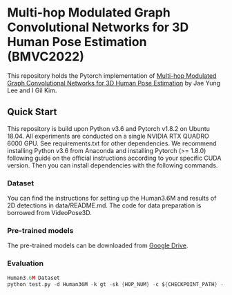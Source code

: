 # Multi-hop Modulated Graph Convolutional Networks for 3D Human Pose Estimation (BMVC2022)
This repository holds the Pytorch implementation of [Multi-hop Modulated Graph Convolutional Networks for 3D Human Pose Estimation](https://bmvc2022.mpi-inf.mpg.de/0207.pdf) by Jae Yung Lee and I Gil Kim.

## Quick Start
This repository is build upon Python v3.6 and Pytorch v1.8.2 on Ubuntu 18.04. All experiments are conducted on a single NVIDIA RTX QUADRO 6000 GPU. See requirements.txt for other dependencies. We recommend installing Python v3.6 from Anaconda and installing Pytorch (>= 1.8.0) following guide on the official instructions according to your specific CUDA version. Then you can install dependencies with the following commands.

### Dataset 
You can find the instructions for setting up the Human3.6M and results of 2D detections in data/README.md. The code for data preparation is borrowed from VideoPose3D.

### Pre-trained models
The pre-trained models can be downloaded from [Google Drive](https://drive.google.com/file/d/1XLr6CHkhMEldYkAA74EY6Wg6KWFLwD3z/view?usp=share_link).

### Evaluation
```c
Human3.6M Dataset
python test.py -d Human36M -k gt -sk {HOP_NUM} -c ${CHECKPOINT_PATH} --test_model {MODEL_PATH} -ch {CHANNEL_NUM} -j_out 17 -g {GPU_IDX}
```
